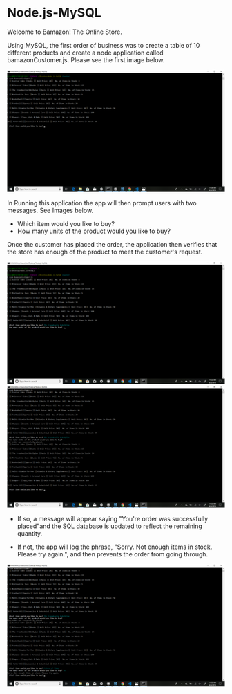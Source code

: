# Node.js-MySQL
Welcome to Bamazon! The Online Store.

Using MySQL, the first order of business was to create a table of 10 different products and create a node application called bamazonCustomer.js. Please see the first image below. 

![](images/Screenshot%20(31).png)

In Running this application the app will then prompt users with two messages. See Images below. 

   * Which item would you like to buy?
   * How many units of the product would you like to buy?

 Once the customer has placed the order, the application then verifies that the store has enough of the product to meet the customer's request.
 
![](images/Screenshot%20(32).png) 
![](images/Screenshot%20(33).png)

   * If so, a message will appear saying "You're order was successfully placed"and the SQL database is updated to reflect the remaining quantity.
    
   * If not, the app will log the phrase, "Sorry. Not enough items in stock. Please try again.", and then prevents the order from going through.
   
![](images/Screenshot%20(34).png) 


